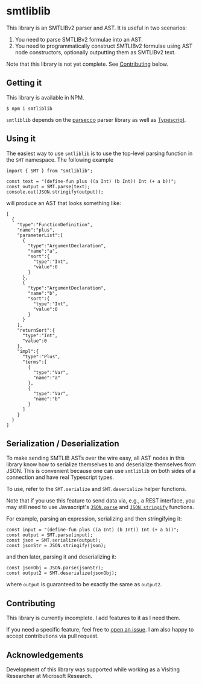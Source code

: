 # smtliblib

This library is an SMTLIBv2 parser and AST. It is useful in two scenarios:

1. You need to parse SMTLIBv2 formulae into an AST.
2. You need to programmatically construct SMTLIBv2 formulae using AST node constructors, optionally outputting them as SMTLIBv2 text.

Note that this library is not yet complete. See [Contributing](#Contributing) below.

## Getting it

This library is available in NPM.

```
$ npm i smtliblib
```

`smtliblib` depends on the [parsecco](https://github.com/williams-cs/parsecco) parser library as well as [Typescript](https://www.typescriptlang.org/).

## Using it

The easiest way to use `smtliblib` is to use the top-level parsing function in the `SMT` namespace. The following example

```
import { SMT } from "smtliblib";

const text = "(define-fun plus ((a Int) (b Int)) Int (+ a b))";
const output = SMT.parse(text);
console.out(JSON.stringify(output));
```

will produce an AST that looks something like:

```
[
  {
    "type":"FunctionDefinition",
    "name":"plus",
    "parameterList":[
      {
        "type":"ArgumentDeclaration",
        "name":"a",
        "sort":{
          "type":"Int",
          "value":0
        }
      },
      {
        "type":"ArgumentDeclaration",
        "name":"b",
        "sort":{
          "type":"Int",
          "value":0
        }
      }
    ],
    "returnSort":{
      "type":"Int",
      "value":0
    },
    "impl":{
      "type":"Plus",
      "terms":[
        {
          "type":"Var",
          "name":"a"
        },
        {
          "type":"Var",
          "name":"b"
        }
      ]
    }
  }
]
```

## Serialization / Deserialization

To make sending SMTLIB ASTs over the wire easy, all AST nodes in this library know how to serialize themselves to and deserialize themselves from JSON. This is convenient because one can use `smtliblib` on both sides of a connection and have real Typescript types.

To use, refer to the `SMT.serialize` and `SMT.deserialize` helper functions.

Note that if you use this feature to send data via, e.g., a REST interface, you may still need to use Javascript's [`JSON.parse`](https://developer.mozilla.org/en-US/docs/Web/JavaScript/Reference/Global_Objects/JSON/parse) and [`JSON.stringify`](https://www.w3schools.com/js/js_json_stringify.asp) functions.

For example, parsing an expression, serializing and then stringifying it:

```
const input = "(define-fun plus ((a Int) (b Int)) Int (+ a b))";
const output = SMT.parse(input);
const json = SMT.serialize(output);
const jsonStr = JSON.stringify(json);
```

and then later, parsing it and deserializing it:

```
const jsonObj = JSON.parse(jsonStr);
const output2 = SMT.deserialize(jsonObj);
```

where `output` is guaranteed to be exactly the same as `output2`.

## Contributing

This library is currently incomplete. I add features to it as I need them.

If you need a specific feature, feel free to [open an issue](https://github.com/dbarowy/smtliblib/issues). I am also happy to accept contributions via pull request.

## Acknowledgements

Development of this library was supported while working as a Visiting Researcher at Microsoft Research.
